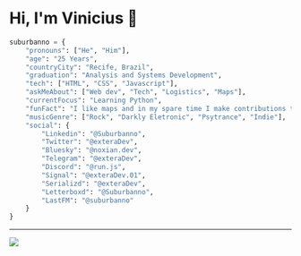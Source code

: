 # Hi, I'm Vinicius 👋
```python
suburbanno = {
    "pronouns": ["He", "Him"],
    "age": "25 Years",
    "countryCity": "Recife, Brazil",
    "graduation": "Analysis and Systems Development",
    "tech": ["HTML", "CSS", "Javascript"],
    "askMeAbout": ["Web dev", "Tech", "Logistics", "Maps"],
    "currentFocus": "Learning Python",
    "funFact": "I like maps and in my spare time I make contributions to OpenStreetMap",
    "musicGenre": ["Rock", "Darkly Eletronic", "Psytrance", "Indie"],
    "social": {
        "Linkedin": "@Suburbanno",
        "Twitter": "@exteraDev",
        "Bluesky": "@noxian.dev",
        "Telegram": "@exteraDev",
        "Discord": "@run.js",
        "Signal": "@exteraDev.01",
        "Serializd": "@exteraDev",
        "Letterboxd": "@Suburbanno",
        "LastFM": "@suburbanno"
    }
}
```
---
[![](https://visitcount.itsvg.in/api?id=Suburbanno&label=Profile%20Views&color=12&icon=6&pretty=true)](https://visitcount.itsvg.in)

